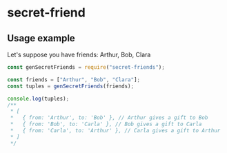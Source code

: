 # secret-friend

## Usage example

Let's suppose you have friends: Arthur, Bob, Clara

```javascript
const genSecretFriends = require("secret-friends");

const friends = ["Arthur", "Bob", "Clara"];
const tuples = genSecretFriends(friends);

console.log(tuples);
/**
 * [
 *   { from: 'Arthur', to: 'Bob' }, // Arthur gives a gift to Bob
 *   { from: 'Bob', to: 'Carla' }, // Bob gives a gift to Carla
 *   { from: 'Carla', to: 'Arthur' }, // Carla gives a gift to Arthur
 * ]
 */
```
